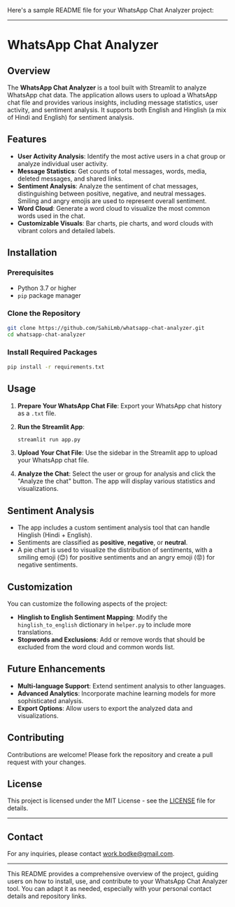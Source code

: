 Here's a sample README file for your WhatsApp Chat Analyzer project:

---

# WhatsApp Chat Analyzer

## Overview

The **WhatsApp Chat Analyzer** is a tool built with Streamlit to analyze WhatsApp chat data. The application allows users to upload a WhatsApp chat file and provides various insights, including message statistics, user activity, and sentiment analysis. It supports both English and Hinglish (a mix of Hindi and English) for sentiment analysis.

## Features

- **User Activity Analysis**: Identify the most active users in a chat group or analyze individual user activity.
- **Message Statistics**: Get counts of total messages, words, media, deleted messages, and shared links.
- **Sentiment Analysis**: Analyze the sentiment of chat messages, distinguishing between positive, negative, and neutral messages. Smiling and angry emojis are used to represent overall sentiment.
- **Word Cloud**: Generate a word cloud to visualize the most common words used in the chat.
- **Customizable Visuals**: Bar charts, pie charts, and word clouds with vibrant colors and detailed labels.

## Installation

### Prerequisites

- Python 3.7 or higher
- `pip` package manager

### Clone the Repository

```bash
git clone https://github.com/SahiLmb/whatsapp-chat-analyzer.git
cd whatsapp-chat-analyzer
```

### Install Required Packages

```bash
pip install -r requirements.txt
```

## Usage

1. **Prepare Your WhatsApp Chat File**: Export your WhatsApp chat history as a `.txt` file.

2. **Run the Streamlit App**:

   ```bash
   streamlit run app.py
   ```

3. **Upload Your Chat File**: Use the sidebar in the Streamlit app to upload your WhatsApp chat file.

4. **Analyze the Chat**: Select the user or group for analysis and click the "Analyze the chat" button. The app will display various statistics and visualizations.

## Sentiment Analysis

- The app includes a custom sentiment analysis tool that can handle Hinglish (Hindi + English).
- Sentiments are classified as **positive**, **negative**, or **neutral**.
- A pie chart is used to visualize the distribution of sentiments, with a smiling emoji (😊) for positive sentiments and an angry emoji (😡) for negative sentiments.

## Customization

You can customize the following aspects of the project:
- **Hinglish to English Sentiment Mapping**: Modify the `hinglish_to_english` dictionary in `helper.py` to include more translations.
- **Stopwords and Exclusions**: Add or remove words that should be excluded from the word cloud and common words list.

## Future Enhancements

- **Multi-language Support**: Extend sentiment analysis to other languages.
- **Advanced Analytics**: Incorporate machine learning models for more sophisticated analysis.
- **Export Options**: Allow users to export the analyzed data and visualizations.

## Contributing

Contributions are welcome! Please fork the repository and create a pull request with your changes.

## License

This project is licensed under the MIT License - see the [LICENSE](LICENSE) file for details.

---

## Contact

For any inquiries, please contact [work.bodke@gmail.com](mailto:your-email@example.com).

---

This README provides a comprehensive overview of the project, guiding users on how to install, use, and contribute to your WhatsApp Chat Analyzer tool. You can adapt it as needed, especially with your personal contact details and repository links.
